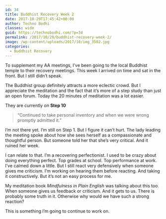 ```yaml
---
id: 34
title: Buddhist Recovery Week 2
date: 2017-10-29T17:45:42+00:00
author: Techno Bodhi
classes: wide
guid: https://technobodhi.com/?p=34
permalink: /2017/10/29/buddhist-recovery-week-2/
image: /wp-content/uploads/2017/10/img_3502.jpg
categories:
  - Buddhist Recovery
---
```

To supplement my AA meetings, I’ve been going to the local Buddhist temple to their recovery meetings. This week I arrived on time and sat in the front. But I still didn’t speak.

The Buddhist group definitely attracts a more eclectic crowd. But I appreciate the meditation and the fact that it’s more of a step study than just an open forum. Today the 20 minutes of meditation was a lot easier.

They are currently on <strong>Step 10</strong>
<blockquote>“Continued to take personal inventory and when we were wrong promptly admitted it.”

</blockquote>I’m not there yet. I’m still on Step 1. But I figure it can’t hurt. The lady leading the meeting spoke about how she sees herself as a compassionate and thoughtful person. But someone told her that she’s very critical. And it ruined her week.

I can relate to that. I’m a recovering perfectionist. I used to be crazy about doing everything perfect. Top grades at school. Top performance at work. I’ve calmed down a little. But I still react very defensively when someone gives me criticism. I’m working on hearing them before reacting. And taking it constructively. But it’s not an easy process for me.

My meditation book <em>Mindfulness in Plain English</em> was talking about this too. When someone gives us feedback or criticism. And it gets to us. There is probably some truth in it. Otherwise why would we have such a strong reaction?

This is something I’m going to continue to work on.